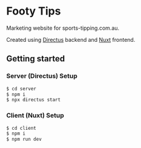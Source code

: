 # Footy Tips

Marketing website for sports-tipping.com.au.

Created using [Directus](https://directus.io) backend and [Nuxt](https://nuxtjs.org) frontend.

## Getting started

### Server (Directus) Setup

```bash
$ cd server
$ npm i
$ npx directus start
```

### Client (Nuxt) Setup

```bash
$ cd client
$ npm i
$ npm run dev
```